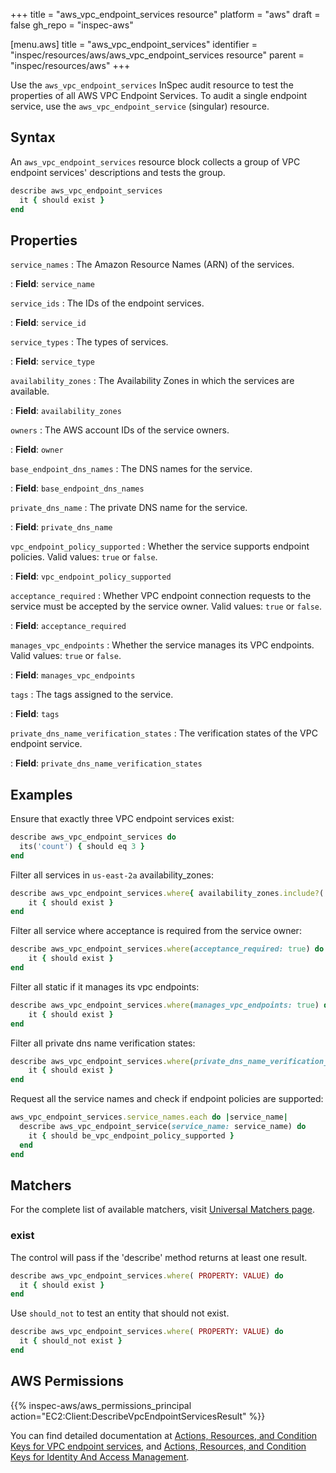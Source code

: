+++
title = "aws_vpc_endpoint_services resource"
platform = "aws"
draft = false
gh_repo = "inspec-aws"

[menu.aws]
title = "aws_vpc_endpoint_services"
identifier = "inspec/resources/aws/aws_vpc_endpoint_services resource"
parent = "inspec/resources/aws"
+++

Use the `aws_vpc_endpoint_services` InSpec audit resource to test the properties of all AWS VPC Endpoint Services.
To audit a single endpoint service, use the `aws_vpc_endpoint_service` (singular) resource.

## Syntax

An `aws_vpc_endpoint_services` resource block collects a group of VPC endpoint services' descriptions and tests the group.

```ruby
describe aws_vpc_endpoint_services
  it { should exist }
end
```

## Properties

`service_names`
: The Amazon Resource Names (ARN) of the services.

: **Field**: `service_name`

`service_ids`
: The IDs of the endpoint services.

: **Field**: `service_id`

`service_types`
: The types of services.

: **Field**: `service_type`

`availability_zones`
: The Availability Zones in which the services are available.

: **Field**: `availability_zones`

`owners`
: The AWS account IDs of the service owners.

: **Field**: `owner`

`base_endpoint_dns_names`
: The DNS names for the service.

: **Field**: `base_endpoint_dns_names`

`private_dns_name`
: The private DNS name for the service.

: **Field**: `private_dns_name`

`vpc_endpoint_policy_supported`
: Whether the service supports endpoint policies. Valid values: `true` or `false`.

: **Field**: `vpc_endpoint_policy_supported`

`acceptance_required`
: Whether VPC endpoint connection requests to the service must be accepted by the service owner. Valid values: `true` or `false`.

: **Field**: `acceptance_required`

`manages_vpc_endpoints`
: Whether the service manages its VPC endpoints. Valid values: `true` or `false`.

: **Field**: `manages_vpc_endpoints`

`tags`
: The tags assigned to the service.

: **Field**: `tags`

`private_dns_name_verification_states`
: The verification states of the VPC endpoint service.

: **Field**: `private_dns_name_verification_states`

## Examples

Ensure that exactly three VPC endpoint services exist:

```ruby
describe aws_vpc_endpoint_services do
  its('count') { should eq 3 }
end
```

Filter all services in `us-east-2a` availability_zones:

```ruby
describe aws_vpc_endpoint_services.where{ availability_zones.include?('us-east-2a') } do
    it { should exist }
end
```

Filter all service where acceptance is required from the service owner:

```ruby
describe aws_vpc_endpoint_services.where(acceptance_required: true) do
    it { should exist }
end
```

Filter all static if it manages its vpc endpoints:

```ruby
describe aws_vpc_endpoint_services.where(manages_vpc_endpoints: true) do
    it { should exist }
end
```

Filter all private dns name verification states:

```ruby
describe aws_vpc_endpoint_services.where(private_dns_name_verification_states: 'verified') do
    it { should exist }
end
```

Request all the service names and check if endpoint policies are supported:

```ruby
aws_vpc_endpoint_services.service_names.each do |service_name|
  describe aws_vpc_endpoint_service(service_name: service_name) do
    it { should be_vpc_endpoint_policy_supported }
  end
end
```

## Matchers

For the complete list of available matchers, visit [Universal Matchers page](https://www.inspec.io/docs/reference/matchers/).

### exist

The control will pass if the 'describe' method returns at least one result.

```ruby
describe aws_vpc_endpoint_services.where( PROPERTY: VALUE) do
  it { should exist }
end
```

Use `should_not` to test an entity that should not exist.

```ruby
describe aws_vpc_endpoint_services.where( PROPERTY: VALUE) do
  it { should_not exist }
end
```

## AWS Permissions

{{% inspec-aws/aws_permissions_principal action="EC2:Client:DescribeVpcEndpointServicesResult" %}}

You can find detailed documentation at [Actions, Resources, and Condition Keys for VPC endpoint services](https://docs.aws.amazon.com/vpc/latest/userguide/vpc-policy-examples.html), and [Actions, Resources, and Condition Keys for Identity And Access Management](https://docs.aws.amazon.com/IAM/latest/UserGuide/list_identityandaccessmanagement.html).
